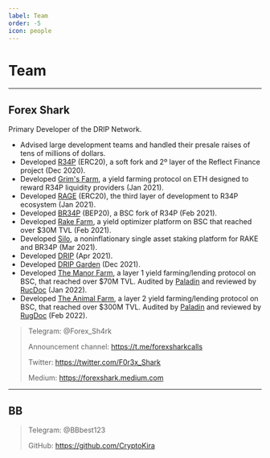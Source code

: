 ```yaml
---
label: Team
order: -5
icon: people
---
```


# Team
---
## Forex Shark
Primary Developer of the DRIP Network.
- Advised large development teams and handled their presale raises of tens of millions of dollars.
- Developed [R34P](https://web.archive.org/web/20210626114433/https://r34p.finance/) (ERC20), a soft fork and 2º layer of the Reflect Finance project (Dec 2020).
- Developed [Grim's Farm](https://web.archive.org/web/20210614122936/https://gr1m.finance/#/), a yield farming protocol on ETH designed to reward R34P liquidity providers (Jan 2021).
- Developed [RAGE](https://web.archive.org/web/20210112172432/https://forexshark.medium.com/rage-first-ever-smart-auto-farming-protocol-55a2147d80cb) (ERC20), the third layer of development to R34P ecosystem (Jan 2021).
- Developed [BR34P](https://br34p.finance) (BEP20), a BSC fork of R34P (Feb 2021).
- Developed [Rake Farm](https://farm.br34p.finance), a yield optimizer platform on BSC that reached over $30M TVL (Feb 2021).
- Developed [Silo](https://silo.br34p.finance), a noninflationary single asset staking platform for RAKE and BR34P (Mar 2021).
- Developed [DRIP](https://drip.community) (Apr 2021).
- Developed [DRIP Garden](https://themanor.farm/garden) (Dec 2021).
- Developed [The Manor Farm](https://themanor.farm), a layer 1 yield farming/lending protocol on BSC, that reached over $70M TVL. Audited by [Paladin](https://paladinsec.co/projects/manorfarm/) and reviewed by [RucDoc](https://rugdoc.io/project/the-manor-farm/) (Jan 2022).
- Developed [The Animal Farm](https://theanimal.farm), a layer 2 yield farming/lending protocol on BSC, that reached over $300M TVL. Audited by [Paladin](https://paladinsec.co/projects/animal-farm/) and reviewed by [RugDoc](https://rugdoc.io/project/the-animal-farm/) (Feb 2022).

>Telegram: @Forex_Sh4rk
>
>Announcement channel: https://t.me/forexsharkcalls
>
>Twitter: https://twitter.com/F0r3x_Shark
>
>Medium: https://forexshark.medium.com


---
## BB

>Telegram: @BBbest123
>
>GitHub: https://github.com/CryptoKira
